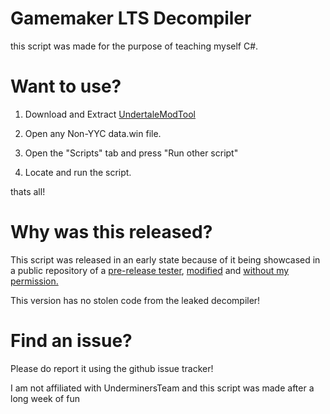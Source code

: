 # Gamemaker LTS Decompiler

this script was made for the purpose of teaching myself C#.

# Want to use?

1. Download and Extract [UndertaleModTool](https://github.com/UnderminersTeam/UndertaleModTool/releases/download/bleeding-edge/GUI-windows-latest-Debug-isBundled-true-isSingleFile-false.zip)

2. Open any Non-YYC data.win file.

3. Open the "Scripts" tab and press "Run other script"

4. Locate and run the script.

thats all!

# Why was this released?

This script was released in an early state because of it being showcased in a public repository of a [pre-release tester](https://github.com/burnedpopcorn), [modified](https://github.com/burnedpopcorn/UnderAnalyzer-Decompiler/blob/1bf409e932ffe8dae3c4affb861df859b7a5901e/UndertaleModTool/Decompiling_Scripts/---%20GMS2%20Decompiling%20---/Ultimate_GMS2_Decompiler_v2.csx) and [without my permission.](https://imgur.com/a/HlrwGE9)

This version has no stolen code from the leaked decompiler!

# Find an issue?

Please do report it using the github issue tracker!

I am not affiliated with UnderminersTeam and this script was made after a long week of fun
